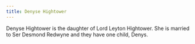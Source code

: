 ```yaml
---
title: Denyse Hightower
---
```


Denyse Hightower is the daughter of Lord Leyton Hightower. She is married to Ser Desmond Redwyne and they have one child, Denys.


